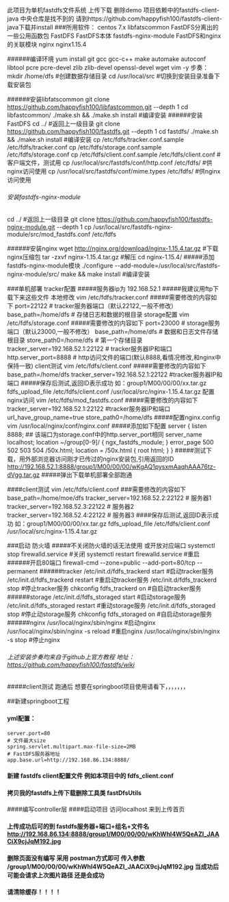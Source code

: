 此项目为单机fastdfs文件系统 上传下载 删除demo
项目依赖中的fastdfs-client-java  中央仓库是找不到的
请到https://github.com/happyfish100/fastdfs-client-java下载并install
###所用软件： 
      centos	7.x
      libfatscommon	FastDFS分离出的一些公用函数包
      FastDFS	FastDFS本体
      fastdfs-nginx-module	FastDFS和nginx的关联模块
      nginx	nginx1.15.4
      
  ######编译环境
  yum install git gcc gcc-c++ make automake autoconf libtool pcre pcre-devel zlib zlib-devel openssl-devel wget vim -y
  步奏：
  mkdir /home/dfs #创建数据存储目录
  cd /usr/local/src #切换到安装目录准备下载安装包
  
  ######安装libfatscommon
  git clone https://github.com/happyfish100/libfastcommon.git --depth 1
  cd libfastcommon/
  ./make.sh && ./make.sh install #编译安装
  ######安装FastDFS
  cd ../ #返回上一级目录
  git clone https://github.com/happyfish100/fastdfs.git --depth 1
  cd fastdfs/
  ./make.sh && ./make.sh install #编译安装
  cp /etc/fdfs/tracker.conf.sample /etc/fdfs/tracker.conf
  cp /etc/fdfs/storage.conf.sample /etc/fdfs/storage.conf
  cp /etc/fdfs/client.conf.sample /etc/fdfs/client.conf #客户端文件，测试用
  cp /usr/local/src/fastdfs/conf/http.conf /etc/fdfs/ #供nginx访问使用
  cp /usr/local/src/fastdfs/conf/mime.types /etc/fdfs/ #供nginx访问使用
  
 ###### 安装fastdfs-nginx-module
  cd ../ #返回上一级目录
  git clone https://github.com/happyfish100/fastdfs-nginx-module.git --depth 1
  cp /usr/local/src/fastdfs-nginx-module/src/mod_fastdfs.conf /etc/fdfs
  
  ######安装nginx
  wget http://nginx.org/download/nginx-1.15.4.tar.gz #下载nginx压缩包
  tar -zxvf nginx-1.15.4.tar.gz #解压
  cd nginx-1.15.4/
  #####添加fastdfs-nginx-module模块
  ./configure --add-module=/usr/local/src/fastdfs-nginx-module/src/ 
  make && make install #编译安装
  
  ###单机部署
  tracker配置
  #####服务器ip为 192.168.52.1
  #####我建议用ftp下载下来这些文件 本地修改
  vim /etc/fdfs/tracker.conf
  #####需要修改的内容如下
  port=22122  # tracker服务器端口（默认22122,一般不修改）
  base_path=/home/dfs  # 存储日志和数据的根目录
  storage配置
  vim /etc/fdfs/storage.conf
  #####需要修改的内容如下
  port=23000  # storage服务端口（默认23000,一般不修改）
  base_path=/home/dfs  # 数据和日志文件存储根目录
  store_path0=/home/dfs  # 第一个存储目录
  tracker_server=192.168.52.1:22122  # tracker服务器IP和端口
  http.server_port=8888  # http访问文件的端口(默认8888,看情况修改,和nginx中保持一致)
  client测试
  vim /etc/fdfs/client.conf
  #####需要修改的内容如下
  base_path=/home/dfs
  tracker_server=192.168.52.1:22122    #tracker服务器IP和端口
  #####保存后测试,返回ID表示成功 如：group1/M00/00/00/xx.tar.gz
  fdfs_upload_file /etc/fdfs/client.conf /usr/local/src/nginx-1.15.4.tar.gz
  配置nginx访问
  vim /etc/fdfs/mod_fastdfs.conf
 #####需要修改的内容如下
  tracker_server=192.168.52.1:22122  #tracker服务器IP和端口
  url_have_group_name=true
  store_path0=/home/dfs
 #####配置nginx.config
  vim /usr/local/nginx/conf/nginx.conf
  #####添加如下配置
  server {
      listen       8888;    ## 该端口为storage.conf中的http.server_port相同
      server_name  localhost;
      location ~/group[0-9]/ {
          ngx_fastdfs_module;
      }
      error_page   500 502 503 504  /50x.html;
      location = /50x.html {
      root   html;
      }
  }
  #####测试下载，用外部浏览器访问刚才已传过的nginx安装包,引用返回的ID
  http://192.168.52.1:8888/group1/M00/00/00/wKgAQ1pysxmAaqhAAA76tz-dVgg.tar.gz
  #####弹出下载单机部署全部跑通
  
  ####client测试
  vim /etc/fdfs/client.conf
  ###需要修改的内容如下
  base_path=/home/moe/dfs
  tracker_server=192.168.52.2:22122  # 服务器1
  tracker_server=192.168.52.3:22122  # 服务器2
  tracker_server=192.168.52.4:22122  # 服务器3
  ####保存后测试,返回ID表示成功 如：group1/M00/00/00/xx.tar.gz
  fdfs_upload_file /etc/fdfs/client.conf /usr/local/src/nginx-1.15.4.tar.gz
  
  ###启动
  防火墙
  #####不关闭防火墙的话无法使用  或开放对应端口
  systemctl stop firewalld.service #关闭
  systemctl restart firewalld.service #重启
  ######开启80端口
  firewall-cmd --zone=public --add-port=80/tcp --permanent
  ######tracker
  /etc/init.d/fdfs_trackerd start #启动tracker服务
  /etc/init.d/fdfs_trackerd restart #重启动tracker服务
  /etc/init.d/fdfs_trackerd stop #停止tracker服务
  chkconfig fdfs_trackerd on #自启动tracker服务
  ######storage
  /etc/init.d/fdfs_storaged start #启动storage服务
  /etc/init.d/fdfs_storaged restart #重动storage服务
  /etc/init.d/fdfs_storaged stop #停止动storage服务
  chkconfig fdfs_storaged on #自启动storage服务
  ######nginx
  /usr/local/nginx/sbin/nginx #启动nginx
  /usr/local/nginx/sbin/nginx -s reload #重启nginx
  /usr/local/nginx/sbin/nginx -s stop #停止nginx
  
  ###### 上述安装步奏均来自于github上官方教程  地址：https://github.com/happyfish100/fastdfs/wiki
  
 #####client测试 跑通后 想要在springboot项目使用请看下，，，，，，，
 
##新建springboot工程
#### yml配置：
    server.port=80
    # 文件最大size
    spring.servlet.multipart.max-file-size=2MB
    # FastDFS服务器地址
    app.base.url=http://192.168.86.134:8888/ 
#### 新建 fastdfs client配置文件 例如本项目中的 fdfs_client.conf

#### 拷贝我的fastdfs上传下载删除工具类 fastDfsUtils
####编写controller层 
####启动项目  访问localhost  来到上传首页
#### 上传成功后可的到 fastdfs服务器+端口+组名+文件名  http://192.168.86.134:8888/group1/M00/00/00/wKhWhl4W5QeAZl_JAACiX9cjJqM192.jpg
#### 删除页面没有编写 采用 postman方式即可 传入参数  /group1/M00/00/00/wKhWhl4W5QeAZl_JAACiX9cjJqM192.jpg  当成功后可能会请求上次图片路径 还是会成功
#### 请清除缓存！！！！ 
  
  